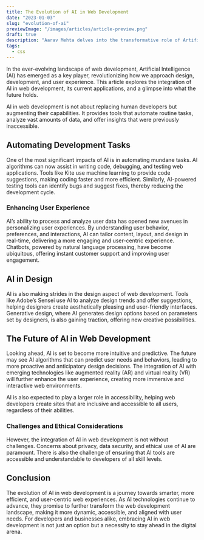 ```yaml
---
title: The Evolution of AI in Web Development
date: "2023-01-03"
slug: "evolution-of-ai"
previewImage: "/images/articles/article-preview.png"
draft: true
description: "Aarav Mehta delves into the transformative role of Artificial Intelligence in the realm of web development. He examines how AI-driven technologies have begun to automate tasks such as code generation, user experience design, and even content creation."
tags:
  - css
---
```


In the ever-evolving landscape of web development, Artificial Intelligence (AI) has emerged as a key player, revolutionizing how we approach design, development, and user experience. This article explores the integration of AI in web development, its current applications, and a glimpse into what the future holds.

AI in web development is not about replacing human developers but augmenting their capabilities. It provides tools that automate routine tasks, analyze vast amounts of data, and offer insights that were previously inaccessible.

## Automating Development Tasks

One of the most significant impacts of AI is in automating mundane tasks. AI algorithms can now assist in writing code, debugging, and testing web applications. Tools like Kite use machine learning to provide code suggestions, making coding faster and more efficient. Similarly, AI-powered testing tools can identify bugs and suggest fixes, thereby reducing the development cycle.

### Enhancing User Experience

AI’s ability to process and analyze user data has opened new avenues in personalizing user experiences. By understanding user behavior, preferences, and interactions, AI can tailor content, layout, and design in real-time, delivering a more engaging and user-centric experience. Chatbots, powered by natural language processing, have become ubiquitous, offering instant customer support and improving user engagement.

## AI in Design

AI is also making strides in the design aspect of web development. Tools like Adobe’s Sensei use AI to analyze design trends and offer suggestions, helping designers create aesthetically pleasing and user-friendly interfaces. Generative design, where AI generates design options based on parameters set by designers, is also gaining traction, offering new creative possibilities.

## The Future of AI in Web Development

Looking ahead, AI is set to become more intuitive and predictive. The future may see AI algorithms that can predict user needs and behaviors, leading to more proactive and anticipatory design decisions. The integration of AI with emerging technologies like augmented reality (AR) and virtual reality (VR) will further enhance the user experience, creating more immersive and interactive web environments.

AI is also expected to play a larger role in accessibility, helping web developers create sites that are inclusive and accessible to all users, regardless of their abilities.

### Challenges and Ethical Considerations

However, the integration of AI in web development is not without challenges. Concerns about privacy, data security, and ethical use of AI are paramount. There is also the challenge of ensuring that AI tools are accessible and understandable to developers of all skill levels.

## Conclusion

The evolution of AI in web development is a journey towards smarter, more efficient, and user-centric web experiences. As AI technologies continue to advance, they promise to further transform the web development landscape, making it more dynamic, accessible, and aligned with user needs. For developers and businesses alike, embracing AI in web development is not just an option but a necessity to stay ahead in the digital arena.
